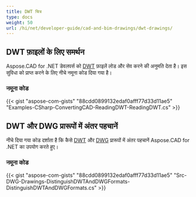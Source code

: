 ```yaml
---
title: DWT चित्र
type: docs
weight: 50
url: /hi/net/developer-guide/cad-and-bim-drawings/dwt-drawings/
---
```


## **DWT फ़ाइलों के लिए समर्थन**

Aspose.CAD for .NET डेवलपर्स को [DWT](https://docs.fileformat.com/cad/dwt/) फ़ाइलें लोड और सेव करने की अनुमति देता है। इस सुविधा को प्राप्त करने के लिए नीचे नमूना कोड दिया गया है।

### नमूना कोड

{{< gist "aspose-com-gists" "88cdd0899132edaf0afff77d33d11ae5" "Examples-CSharp-ConvertingCAD-ReadingDWT-ReadingDWT.cs" >}}

## **DWT और DWG प्रारूपों में अंतर पहचानें**

नीचे दिया गया कोड दर्शाता है कि कैसे [DWT](https://docs.fileformat.com/cad/dwt/) और [DWG](https://docs.fileformat.com/cad/dwg/) प्रारूपों में अंतर पहचानें Aspose.CAD for .NET का उपयोग करते हुए।

### नमूना कोड

{{< gist "aspose-com-gists" "88cdd0899132edaf0afff77d33d11ae5" "Src-DWG-Drawings-DistinguishDWTAndDWGFormats-DistinguishDWTAndDWGFormats.cs" >}}
